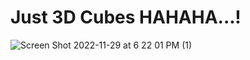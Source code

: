 # Just 3D Cubes HAHAHA...!
![Screen Shot 2022-11-29 at 6 22 01 PM (1)](https://user-images.githubusercontent.com/77007791/204600179-449ecd3f-7122-464e-b76f-91984ce293ed.jpg)
